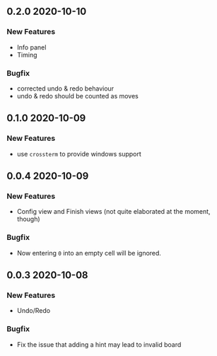 ## 0.2.0 2020-10-10

### New Features

- Info panel
- Timing

### Bugfix

- corrected undo & redo behaviour
- undo & redo should be counted as moves

## 0.1.0 2020-10-09

### New Features

- use `crossterm` to provide windows support

## 0.0.4 2020-10-09

### New Features

- Config view and Finish views (not quite elaborated at the moment, though)

### Bugfix

- Now entering `0` into an empty cell will be ignored.

## 0.0.3 2020-10-08

### New Features

- Undo/Redo

### Bugfix

- Fix the issue that adding a hint may lead to invalid board


